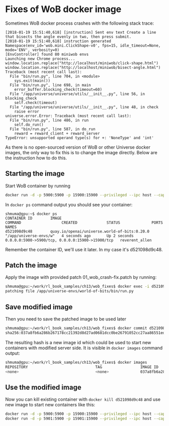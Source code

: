 # Fixes of WoB docker image

Sometimes WoB docker process crashes with the following stack trace:
```
[2018-01-19 15:51:40,618] [instruction] Sent env text Create a line that bisects the angle evenly in two, then press submit.
[2018-01-19 15:51:40,618] instruction generated 
Namespace(env_id='wob.mini.ClickShape-v0', fps=15, idle_timeout=None, mode='ENV', verbosity=0)
[EnvController] found 80 miniwob envs
Launching new Chrome process...
window.location.replace("http://localhost/miniwob/click-shape.html")
window.location.replace("http://localhost/miniwob/bisect-angle.html")
Traceback (most recent call last):
  File "bin/run.py", line 704, in <module>
    sys.exit(main())
  File "bin/run.py", line 698, in main
    error_buffer.blocking_check(timeout=60)
  File "/app/universe/universe/utils/__init__.py", line 56, in blocking_check
    self.check(timeout)
  File "/app/universe/universe/utils/__init__.py", line 48, in check
    raise error
universe.error.Error: Traceback (most recent call last):
  File "bin/run.py", line 486, in run
    self.do_run()
  File "bin/run.py", line 587, in do_run
    reward = reward_client + reward_server
TypeError: unsupported operand type(s) for +: 'NoneType' and 'int'
```

As there is no open-sourced version of WoB or other Universe docker images,
 the only way to fix this is to change the image directly. Below are the 
 instruction how to do this.
 
## Starting the image

Start WoB container by running
```bash
docker run -d -p 5900:5900 -p 15900:15900 --privileged --ipc host --cap-add SYS_ADMIN quay.io/openai/universe.world-of-bits:0.20.0
```

In ``docker ps`` command output you should see your container:
```text
shmuma@gpu:~$ docker ps
CONTAINER ID        IMAGE                                          COMMAND                  CREATED             STATUS              PORTS                                              NAMES
d521098d9c48        quay.io/openai/universe.world-of-bits:0.20.0   "/app/universe-envs/w"   4 seconds ago       Up 2 seconds        0.0.0.0:5900->5900/tcp, 0.0.0.0:15900->15900/tcp   reverent_allen
```

Remember the container ID, we'll use it later. In my case it's d521098d9c48.
 
## Patch the image

Apply the image with provided patch 01_wob_crash-fix.patch by running:
```bash
shmuma@gpu:~/work/rl_book_samples/ch13/wob_fixes$ docker exec -i d521098d9c48 patch -d / /app/universe-envs/world-of-bits/bin/run.py < 01_wob_crash-fix.patch
patching file /app/universe-envs/world-of-bits/bin/run.py
```

## Save modified image

Then you need to save the patched image to be used later
```bash
shmuma@gpu:~/work/rl_book_samples/ch13/wob_fixes$ docker commit d521098d9c48
sha256:037a8fb6a286b267178cc21392d8d27ad0681dcc0be26791052cc27aa86551ed
```

The resulting hash is a new image id which could be used to start new containers with modified server side.
It is visible in ``docker images`` command output:
```bash
shmuma@gpu:~/work/rl_book_samples/ch13/wob_fixes$ docker images
REPOSITORY                              TAG                 IMAGE ID            CREATED              SIZE
<none>                                  <none>              037a8fb6a286        About a minute ago   1.855 GB
```

## Use the modified image

Now you can kill existing container with ``docker kill d521098d9c48`` and use new
image to start new containers like this:
```bash
docker run -d -p 5900:5900 -p 15900:15900 --privileged --ipc host --cap-add SYS_ADMIN 037a8fb6a286 
docker run -d -p 5901:5900 -p 15901:15900 --privileged --ipc host --cap-add SYS_ADMIN 037a8fb6a286 
```
